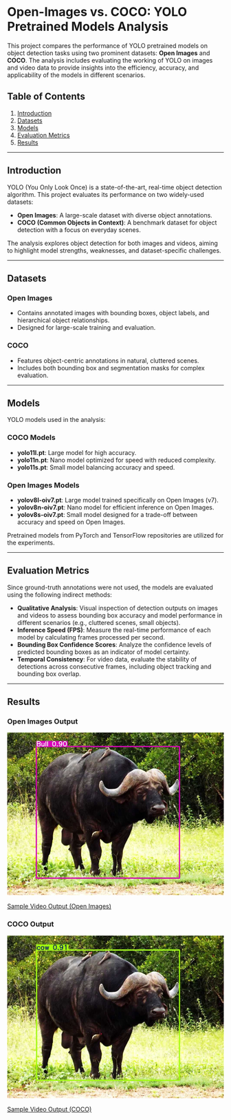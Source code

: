 # Open-Images vs. COCO: YOLO Pretrained Models Analysis

This project compares the performance of YOLO pretrained models on object detection tasks using two prominent datasets: **Open Images** and **COCO**. The analysis includes evaluating the working of YOLO on images and video data to provide insights into the efficiency, accuracy, and applicability of the models in different scenarios.

## Table of Contents

1. [Introduction](#introduction)
2. [Datasets](#datasets)
3. [Models](#models)
4. [Evaluation Metrics](#evaluation-metrics)
5. [Results](#results)
---

## Introduction

YOLO (You Only Look Once) is a state-of-the-art, real-time object detection algorithm. This project evaluates its performance on two widely-used datasets:
- **Open Images**: A large-scale dataset with diverse object annotations.
- **COCO (Common Objects in Context)**: A benchmark dataset for object detection with a focus on everyday scenes.

The analysis explores object detection for both images and videos, aiming to highlight model strengths, weaknesses, and dataset-specific challenges.

---

## Datasets

### Open Images
- Contains annotated images with bounding boxes, object labels, and hierarchical object relationships.
- Designed for large-scale training and evaluation.

### COCO
- Features object-centric annotations in natural, cluttered scenes.
- Includes both bounding box and segmentation masks for complex evaluation.

---

## Models

YOLO models used in the analysis:

### COCO Models
- **yolo11l.pt**: Large model for high accuracy.
- **yolo11n.pt**: Nano model optimized for speed with reduced complexity.
- **yolo11s.pt**: Small model balancing accuracy and speed.

### Open Images Models
- **yolov8l-oiv7.pt**: Large model trained specifically on Open Images (v7).
- **yolov8n-oiv7.pt**: Nano model for efficient inference on Open Images.
- **yolov8s-oiv7.pt**: Small model designed for a trade-off between accuracy and speed on Open Images.

Pretrained models from PyTorch and TensorFlow repositories are utilized for the experiments.

---

## Evaluation Metrics

Since ground-truth annotations were not used, the models are evaluated using the following indirect methods:

- **Qualitative Analysis**: Visual inspection of detection outputs on images and videos to assess bounding box accuracy and model performance in different scenarios (e.g., cluttered scenes, small objects).
- **Inference Speed (FPS)**: Measure the real-time performance of each model by calculating frames processed per second.
- **Bounding Box Confidence Scores**: Analyze the confidence levels of predicted bounding boxes as an indicator of model certainty.
- **Temporal Consistency**: For video data, evaluate the stability of detections across consecutive frames, including object tracking and bounding box overlap.

---

## Results

### Open Images Output
![Open Images Output](results/open_image.jpg)

[Sample Video Output (Open Images)](https://drive.google.com/drive/folders/19NRMRFyKVpB_aCXMlG0_fifoF34pyvkv?usp=sharing)

### COCO Output
![COCO Output](results/coco_image.jpg)

[Sample Video Output (COCO)](https://drive.google.com/drive/folders/19NRMRFyKVpB_aCXMlG0_fifoF34pyvkv?usp=sharing)



